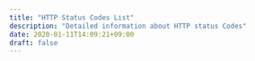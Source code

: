 ```yaml
---
title: "HTTP Status Codes List"
description: "Detailed information about HTTP status Codes"
date: 2020-01-11T14:09:21+09:00
draft: false
---
```


